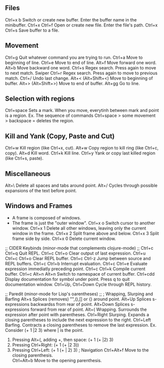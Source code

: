 ## Files
Ctrl+x b              Switch or create new buffer. Enter the buffer name in the minibuffer.
Ctrl+x Ctrl+f         Open or create new file. Enter the file's path. 
Ctrl+x Ctrl+s         Save buffer to a file.

## Movement
Ctrl+g                Quit whatever command you are trying to run.
Ctrl+a                Move to beginning of line.
Ctrl+e                Move to end of line.
Alt+f                 Move forward one word.
Alt+b                 Move backward one word.
Ctrl+s                Regex search. Press again to move to next match.
                      Swiper
Ctrl+r                Regex search. Press again to move to previous match.
Ctrl+/                Undo last change.
Alt+< (Alt+Shift+<)   Move to beginning of buffer.
Alt+> (Alt+Shift+>)   Move to end of buffer.
Alt+gg                Go to line.

## Selection with regions
Ctrl+space            Sets a mark. When you move, everytinh between mark
                      and point is a region. Ex. The sequence of commands
                      Ctrl+space > some movement > backspace = deletes the 
                      region.

## Kill and Yank (Copy, Paste and Cut)
Ctrl+w                Kill region (like Ctrl+x, cut).
Alt+w                 Copy region to kill ring (like Ctrl+c, copy).
Alt+d                 Kill word.
Ctrl+k                Kill line.
Ctrl+y                Yank or copy last killed region (like Ctrl+s, paste).

## Miscellaneous
Alt+\                 Delete all spaces and tabs around point.
Alt+/                 Cycles through possible expansions of the text
                      before point.
## Windows and Frames
- A frame is composed of windows.
- The frame is just the "outer window".
Ctrl+x o              Switch cursor to another window.
Ctrl+x 1              Delete all other windows, leaving only the current
                      window in the frame.
Ctrl+x 2              Split frame above and below.
Ctrl+x 3              Split frame side by side.
Ctrl+x 0              Delete current window.

;; CIDER Keybinds (minor-mode that complements clojure-mode) ;;
Ctrl+c Ctrl+q         Quit REPL.
Ctrl+c Ctrl+o         Clear output of last expression.
Ctrl+u Ctrl+c Ctrl+o  Clear REPL buffer.
Ctrl+c Ctrl-z         Jump between source and REPL buffers.
Ctrl+c Ctrl+b         Interrupt evaluation.
Ctrl+c Ctrl+e         Evaluate expression immediatly preceding point.
Ctrl+c Ctrl+k         Compile current buffer.
Ctrl+c Alt+n Alt+n    Switch to namespace of current buffer.
Ctrl+cdd              Display documentation for symbol under point. 
                      Press q to quit documentation window.
Ctrl+Up, Ctrl+Down    Cycle through REPL history.

;; Paredit (minor-mode for Lisp's oarentheses) ;;
; Wrapping, Slurping and Barfing
Alt+s                 Splices (removes) "",(),[] or {) around point.
Alt+Up                Splices s-expressions backwardss from rear of point.
Alt+Down              Splices s-expressions forward from rear of point.
Alt+(                 Wrapping. Surrounds the expression after
                      point with parentheses.
Ctrl+Right            Slurping. Expands a closing parentheses to
                      include the next expression to the right.
Ctrl+Left             Barfing. Contracts a closing parentheses to
                      remove the last expression.
Ex. Consider (+ 1 |2 3) where | is the point. 
1. Pressing Alt+(, adding +, then space: 
(+ 1 (+ |2) 3)
2. Pressing Ctrl+Right:
(+ 1 (+ |2 3)) 
3. Pressing Ctrl+Left:
(+ 1 (+ | 2) 3)
; Navigation
Ctrl+Alt+f            Move to the closing parenthesis.              
Ctrl+Alt+b            Move to the opening parenthesis.

